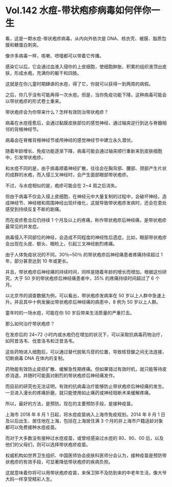 # Vol.142 水痘-带状疱疹病毒如何伴你一生

看，这是⼀颗⽔痘-带状疱疹病毒，从内向外依次是 DNA、核⾐壳、被膜、脂质包膜和糖蛋⽩刺突。

像许多病毒⼀样，咳嗽、喷嚏都可以带着它传播。

感染它以后，它会通过⾎液⼊侵你的上⽪细胞，使细胞肿胀、积累的组织液顶出⽪肤，形成⽔疱，充满你的躯⼲和四肢。

这就是在你⼉童时期肆虐的⽔痘，得了它，你就可以获得⼀到两周的病假。

之后，你⼏乎没有可能再得⼀次⽔痘。但是，当你免疫功能下降，这种病毒可能会以带状疱疹的形式卷⼟重来。

带状疱疹会为你带来什么？怎样有效防治带状疱疹？

病毒在⽔痘痊愈后，会通过黏膜⽪肤部位的感觉神经，通过轴突逆行到达与脊髓相邻的背根神经节。

病毒会在脊椎背根神经节或颅神经的感觉神经节中建⽴永久潜伏。

随着年龄增⻓、免疫功能逐渐下降，病毒可能会通过轴突顺行重新来到皮肤细胞中，引发带状疱疹。

和⽔痘不同的是，由于病毒顺着神经扩散，往往会在胸背部、腰部、颈部产⽣⽚状的成群的⽔疱，⽽⼊侵三叉神经时，会产⽣面部眼部带状疱疹。

不过，与⽔痘相似的是，疱疹可能会在 2~4 周之后消失。

但由于病毒不仅会⼊侵上⽪细胞，在神经元中⼤量复制的过程中，会破坏神经，造成神经节、神经根和周围神经出现纤维化，这就导致带状疱疹发病时，还会在患处感受到持续反复不断的剧痛。

⽽在⽪疹愈合后仍持续 1 个⽉及以上的疼痛，称作带状疱疹后神经痛，是带状疱疹最常⻅的并发症。

病毒侵⼊不同部位的神经，会造成不同程度的神经性后遗症。⽐如，眼部带状疱疹会出现在头⽪、额头、眼睑上，引起三叉神经剧烈疼痛。

由于⼈体免疫状况的不同，30％~50％ 的带状疱疹后神经痛患者疼痛持续超过 1 年，部分甚⾄达到 10 年或更⻓。

并且，带状疱疹后神经痛的持续时间，同样是随着年龄的增⻓⽽增加，根据这份研究，大于 50 岁的带状疱疹后神经痛患者中，35% 的疼痛持续时间超过了 6 个月。

以北京市的调查数据为例，可以看出，带状疱疹发病率在 50 岁以上⼈群中急速上升。并且其中⼗例发展出带状疱疹后神经痛的病患中，8 例为 50 岁以上⼈群。

童年时的⼀场⽔痘，可能在你 50 岁后带来⽣活质量的严重打击。

那么如何治疗带状疱疹？

在发疹后的 24~72 小时内或水疱仍在增加的状况下，可以采取抗病毒药物治疗，如阿昔洛⻙、伐昔洛⻙和泛昔洛⻙。

这些药物进⼊细胞后，可以通过替代脱氧⻦苷的位置，导致核苷酸之间⽆法连接，切断病毒 DNA 在体内的复制。

药物能有效防⽌⽪损扩散、缓解急性期疼痛。但如果错过有效时机，就只能等待⽪疹消退，并随时可能⾯对剧烈的带状疱疹后神经痛发作。

而目前的研究也无法证明，有效的抗病毒治疗能够防止带状疱疹后神经痛的发生。⼀旦进⼊漫⻓的疼痛折磨，就只能使⽤如⽌痛药或神经阻断术来缓解疼痛。

所以，最好的⽅法，是预防。现在的主要预防⼿段，是接种疫苗。

上海市 2018 年 8 月 1 日起，将水痘疫苗纳入上海市免疫规划。2014 年 8 月 1 日及以后出生、居住地在上海，包括在上海居住满 3 个月的非上海市户籍适龄对象都可以免费接种水痘疫苗。

而对于⼤多数没有接种过⽔痘疫苗，或曾经感染过⽔痘的 80、90、00 后，以及他们的⽗⺟们，则可以选择带状疱疹疫苗。

权威机构如世界卫生组织、中国医师协会皮肤科医师分会认为，接种疫苗是预防带状疱疹的有效手段，可显著降低带状疱疹的疾病负担。

这就意味着你将可以用带状疱疹疫苗，来保卫猝不及防到来的中老年生活，像大爷大妈一样享受精彩人生。
